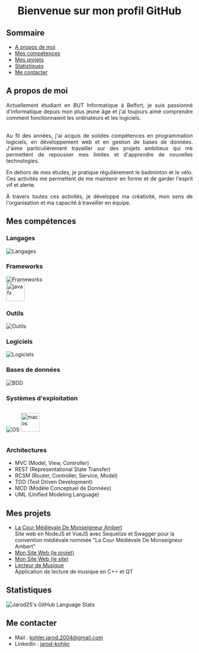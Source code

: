 <h1 align="center"> Bienvenue sur mon profil GitHub</h1>

## Sommaire

- [A propos de moi](#A-propos-de-moi)
- [Mes compétences](#Mes-compétences)
- [Mes projets](#Mes-projets)
- [Statistiques](#Statistiques)
- [Me contacter](#Me-contacter)


## A propos de moi
<div style="text-align: justify">
Actuellement étudiant en BUT Informatique à Belfort, je suis passionné d'informatique depuis mon plus jeune âge et j'ai toujours aimé comprendre comment fonctionnaient les ordinateurs et les logiciels.<br><br>

Au fil des années, j'ai acquis de solides compétences en programmation logiciels, en développement web et en gestion de bases de données. J'aime particulièrement travailler sur des projets ambitieux qui me permettent de repousser mes limites et d'apprendre de nouvelles technologies.<br>

En dehors de mes études, je pratique régulièrement le badminton et le vélo. Ces activités me permettent de me maintenir en forme et de garder l'esprit vif et alerte.<br>

À travers toutes ces activités, je développe ma créativité, mon sens de l'organisation et ma capacité à travailler en équipe.
</div>

## Mes compétences

### Langages

![Langages](https://skillicons.dev/icons?i=js,java,c,cpp,html,css,py,arduino,php,ts&perline=6)

### Frameworks

![Frameworks](https://skillicons.dev/icons?i=nodejs,express,vuejs,flask,qt,symfony&perline=6) <br>
<img alt="javafx" src="https://upload.wikimedia.org/wikipedia/en/c/cc/JavaFX_Logo.png" height="50">

### Outils

![Outils](https://skillicons.dev/icons?i=github,gitlab,docker,jenkins,maven,gherkin&perline=6)

### Logiciels

![Logiciels](https://skillicons.dev/icons?i=postman,photoshop,illustrator,audition&perline=6)

### Bases de données

![BDD](https://skillicons.dev/icons?i=mysql,postgres,mongo&perline=6)

### Systèmes d'exploitation

<div style="display: inline-block;">
    
![OS](https://skillicons.dev/icons?i=debian,ubuntu,windows&perline=6)
    <img alt="macos" src="https://upload.wikimedia.org/wikipedia/commons/thumb/2/22/MacOS_logo_%282017%29.svg/2060px-MacOS_logo_%282017%29.svg.png" height="50">
</div>

### Architectures

- MVC (Model, View, Controller)
- REST (Representational State Transfer)
- RCSM (Router, Controller, Service, Model)
- TDD (Test Driven Development)
- MCD (Modèle Conceptuel de Données)
- UML (Unified Modeling Language)

## Mes projets

- [La Cour Médiévale De Monseigneur Ambert](https://github.com/toma68/LCMDMA) <br>
Site web en NodeJS et VueJS avec Sequelize et Swagger pour la convention médiévale nommée "La Cour Médiévale De Monseigneur Ambert"
- [Mon Site Web (le projet)](https://github.com/jarod25/My_WebSite)
- [Mon Site Web (le site)](http://www.jarod-kohler.fr/)
- [Lecteur de Musique](https://github.com/jarod25/Lecteur_Musique)<br>
Application de lecture de musique en C++ et QT

## Statistiques 
![Jarod25's GitHub Language Stats](https://github-readme-stats.vercel.app/api/top-langs/?username=jarod25&langs_count=12&theme=tokyonight&layout=compact)

## Me contacter

- Mail : [kohler.jarod.2004@gmail.com](mailto:kohler.jarod.2004@gmail.com)
- LinkedIn : [jarod-kohler](https://www.linkedin.com/in/jarod-kohler-b55060250/)

    
